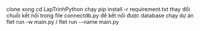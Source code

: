 clone xong 
cd LapTrinhPython
chạy pip install -r requirement.txt
thay đổi chuỗi kết nối trong file connectdb.py để kết nối được database
chạy dự án flet run -w main.py / flet run --name main.py
